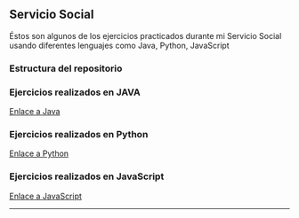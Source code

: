 ## Servicio Social

Éstos son algunos de los ejercicios practicados durante mi Servicio Social usando diferentes lenguajes como Java, Python, JavaScript

### Estructura del repositorio

### Ejercicios realizados en JAVA
[Enlace a Java](https://github.com/monepii/Ejercicios/blob/main/EjerciciosJava.md)
### Ejercicios realizados en Python
[Enlace a Python](https://github.com/monepii/Ejercicios/blob/main/Python)
### Ejercicios realizados en JavaScript
[Enlace a JavaScript](https://github.com/monepii/Ejercicios/blob/main/JavaScript)

---
